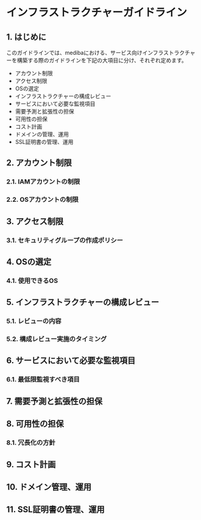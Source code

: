 # インフラストラクチャーガイドライン

## 1. はじめに
このガイドラインでは、medibaにおける、サービス向けインフラストラクチャーを構築する際のガイドラインを下記の大項目に分け、それぞれ定めます。

- アカウント制限
- アクセス制限
- OSの選定
- インフラストラクチャーの構成レビュー
- サービスにおいて必要な監視項目
- 需要予測と拡張性の担保
- 可用性の担保
- コスト計画
- ドメインの管理、運用
- SSL証明書の管理、運用

## 2. アカウント制限
### 2.1. IAMアカウントの制限

### 2.2. OSアカウントの制限

## 3. アクセス制限
### 3.1. セキュリティグループの作成ポリシー

## 4. OSの選定
### 4.1. 使用できるOS

## 5. インフラストラクチャーの構成レビュー
### 5.1. レビューの内容
### 5.2. 構成レビュー実施のタイミング

## 6. サービスにおいて必要な監視項目
### 6.1. 最低限監視すべき項目

## 7. 需要予測と拡張性の担保

## 8. 可用性の担保
### 8.1. 冗長化の方針

## 9. コスト計画

## 10. ドメイン管理、運用

## 11. SSL証明書の管理、運用

